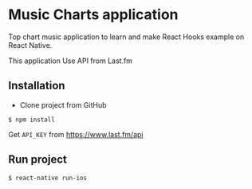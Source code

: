 # Music Charts application

Top chart music application to learn and make React Hooks example on React Native.

This application Use API from Last.fm

## Installation 

- Clone project from GitHub
```
$ npm install
```

Get `API_KEY` from https://www.last.fm/api

## Run project
```
$ react-native run-ios
```
